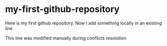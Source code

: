 # my-first-github-repository

Here is my first github repository. Now I add something locally in an existing line

This line was modified manually during conflicts resolution
